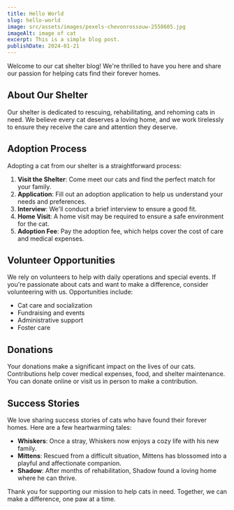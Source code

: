 ```yaml
---
title: Hello World
slug: hello-world
image: src/assets/images/pexels-chevonrossouw-2558605.jpg
imageAlt: image of cat
excerpt: This is a simple blog post.
publishDate: 2024-01-21
---
```


Welcome to our cat shelter blog! We're thrilled to have you here and share our passion for helping cats find their forever homes.

## About Our Shelter

Our shelter is dedicated to rescuing, rehabilitating, and rehoming cats in need. We believe every cat deserves a loving home, and we work tirelessly to ensure they receive the care and attention they deserve.

## Adoption Process

Adopting a cat from our shelter is a straightforward process:
1. **Visit the Shelter**: Come meet our cats and find the perfect match for your family.
2. **Application**: Fill out an adoption application to help us understand your needs and preferences.
3. **Interview**: We'll conduct a brief interview to ensure a good fit.
4. **Home Visit**: A home visit may be required to ensure a safe environment for the cat.
5. **Adoption Fee**: Pay the adoption fee, which helps cover the cost of care and medical expenses.

## Volunteer Opportunities

We rely on volunteers to help with daily operations and special events. If you're passionate about cats and want to make a difference, consider volunteering with us. Opportunities include:
- Cat care and socialization
- Fundraising and events
- Administrative support
- Foster care

## Donations

Your donations make a significant impact on the lives of our cats. Contributions help cover medical expenses, food, and shelter maintenance. You can donate online or visit us in person to make a contribution.

## Success Stories

We love sharing success stories of cats who have found their forever homes. Here are a few heartwarming tales:
- **Whiskers**: Once a stray, Whiskers now enjoys a cozy life with his new family.
- **Mittens**: Rescued from a difficult situation, Mittens has blossomed into a playful and affectionate companion.
- **Shadow**: After months of rehabilitation, Shadow found a loving home where he can thrive.

Thank you for supporting our mission to help cats in need. Together, we can make a difference, one paw at a time.

